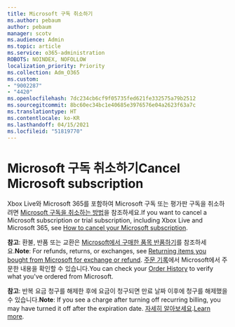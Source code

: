 ```yaml
---
title: Microsoft 구독 취소하기
ms.author: pebaum
author: pebaum
manager: scotv
ms.audience: Admin
ms.topic: article
ms.service: o365-administration
ROBOTS: NOINDEX, NOFOLLOW
localization_priority: Priority
ms.collection: Adm_O365
ms.custom:
- "9002287"
- "4420"
ms.openlocfilehash: 7dc234cb6cf9f05735fed621fe332575a79b2512
ms.sourcegitcommit: 8bc60ec34bc1e40685e3976576e04a2623f63a7c
ms.translationtype: HT
ms.contentlocale: ko-KR
ms.lasthandoff: 04/15/2021
ms.locfileid: "51819770"
---
```

# <a name="cancel-microsoft-subscription"></a><span data-ttu-id="1e9c8-102">Microsoft 구독 취소하기</span><span class="sxs-lookup"><span data-stu-id="1e9c8-102">Cancel Microsoft subscription</span></span>

<span data-ttu-id="1e9c8-103">Xbox Live와 Microsoft 365를 포함하여 Microsoft 구독 또는 평가판 구독을 취소하려면 [Microsoft 구독을 취소하는 방법](https://support.microsoft.com/help/4027815)을 참조하세요.</span><span class="sxs-lookup"><span data-stu-id="1e9c8-103">If you want to cancel a Microsoft subscription or trial subscription, including Xbox Live and Microsoft 365, see [How to cancel your Microsoft subscription](https://support.microsoft.com/help/4027815).</span></span>

<span data-ttu-id="1e9c8-104">**참고**: 환불, 반품 또는 교환은 [Microsoft에서 구매한 품목 반품하기](https://support.microsoft.com/help/10558)를 참조하세요.</span><span class="sxs-lookup"><span data-stu-id="1e9c8-104">**Note**: For refunds, returns, or exchanges, see [Returning items you bought from Microsoft for exchange or refund](https://support.microsoft.com/help/10558).</span></span> <span data-ttu-id="1e9c8-105">[주문 기록](https://account.microsoft.com/billing/orders/)에서 Microsoft에서 주문한 내용을 확인할 수 있습니다.</span><span class="sxs-lookup"><span data-stu-id="1e9c8-105">You can check your [Order History](https://account.microsoft.com/billing/orders/) to verify what you've ordered from Microsoft.</span></span> 

<span data-ttu-id="1e9c8-106">**참고**: 반복 요금 청구를 해제한 후에 요금이 청구되면 만료 날짜 이후에 청구를 해제했을 수 있습니다.</span><span class="sxs-lookup"><span data-stu-id="1e9c8-106">**Note**: If you see a charge after turning off recurring billing, you may have turned it off after the expiration date.</span></span> <span data-ttu-id="1e9c8-107">[자세히 알아보세요](https://support.microsoft.com/help/10640).</span><span class="sxs-lookup"><span data-stu-id="1e9c8-107">[Learn more](https://support.microsoft.com/help/10640).</span></span> 
